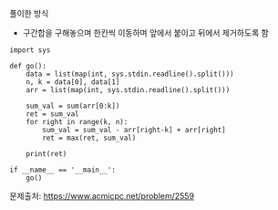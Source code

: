 풀이한 방식 
- 구간합을 구해놓으며 한칸씩 이동하며 앞에서 붙이고 뒤에서 제거하도록 함 
```pyhon3
import sys

def go():
    data = list(map(int, sys.stdin.readline().split()))
    n, k = data[0], data[1]
    arr = list(map(int, sys.stdin.readline().split()))

    sum_val = sum(arr[0:k])
    ret = sum_val
    for right in range(k, n):
        sum_val = sum_val - arr[right-k] + arr[right]
        ret = max(ret, sum_val)

    print(ret)

if __name__ == '__main__':
    go()
```

문제출처: https://www.acmicpc.net/problem/2559
